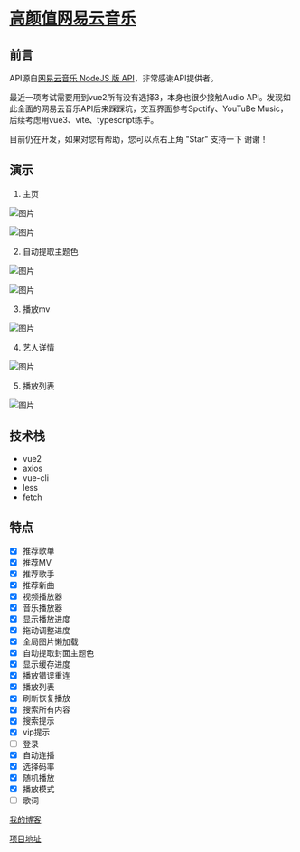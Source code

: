 # [高颜值网易云音乐](https://demo.zusheng.club/cloud_music/#/)

## 前言

API源自[网易云音乐 NodeJS 版 API](https://github.com/Binaryify/NeteaseCloudMusicApi)，非常感谢API提供者。

最近一项考试需要用到vue2所有没有选择3，本身也很少接触Audio API。发现如此全面的网易云音乐API后来踩踩坑，交互界面参考Spotify、YouTuBe Music，后续考虑用vue3、vite、typescript练手。

目前仍在开发，如果对您有帮助，您可以点右上角 "Star" 支持一下 谢谢！

## 演示

1. 主页

![图片](https://gitee.com/imzusheng/vue-netease-cloud-music/raw/master/screenshots/01.png)

![图片](https://gitee.com/imzusheng/vue-netease-cloud-music/raw/master/screenshots/02.png)

2. 自动提取主题色

![图片](https://gitee.com/imzusheng/vue-netease-cloud-music/raw/master/screenshots/gif_02.gif)

![图片](https://gitee.com/imzusheng/vue-netease-cloud-music/raw/master/screenshots/03.png)

3. 播放mv

![图片](https://gitee.com/imzusheng/vue-netease-cloud-music/raw/master/screenshots/07.png)

4. 艺人详情

![图片](https://gitee.com/imzusheng/vue-netease-cloud-music/raw/master/screenshots/gif_01.gif)

5. 播放列表

![图片](https://gitee.com/imzusheng/vue-netease-cloud-music/raw/master/screenshots/05.png)

## 技术栈
* vue2
* axios
* vue-cli
* less
* fetch

## 特点

* [x] 推荐歌单
* [x] 推荐MV
* [x] 推荐歌手
* [x] 推荐新曲
* [x] 视频播放器
* [x] 音乐播放器
* [x] 显示播放进度
* [x] 拖动调整进度
* [x] 全局图片懒加载
* [x] 自动提取封面主题色
* [x] 显示缓存进度
* [x] 播放错误重连
* [x] 播放列表
* [x] 刷新恢复播放
* [x] 搜索所有内容
* [x] 搜索提示
* [x] vip提示
* [ ] 登录
* [x] 自动连播
* [x] 选择码率
* [x] 随机播放
* [x] 播放模式
* [ ] 歌词

[我的博客](https://zusheng.club)

[项目地址](https://demo.zusheng.club/cloud_music/#/)
